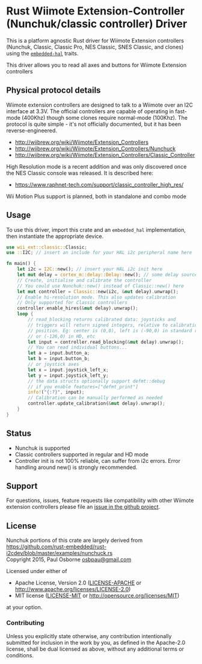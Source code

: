 # Rust Wiimote Extension-Controller (Nunchuk/classic controller) Driver

This is a platform agnostic Rust driver for Wiimote Extension controllers (Nunchuk, Classic, Classic Pro, NES Classic, SNES Classic, and clones) using the [`embedded-hal`] traits.

This driver allows you to read all axes and buttons for Wiimote Extension controllers

## Physical protocol details

Wiimote extension controllers are designed to talk to a Wiimote over an I2C interface at 3.3V.
The official controllers are capable of operating in fast-mode (400Khz) though some clones require normal-mode (100Khz).
The protocol is quite simple - it's not officially documented, but it has been reverse-engineered.

- http://wiibrew.org/wiki/Wiimote/Extension_Controllers
- http://wiibrew.org/wiki/Wiimote/Extension_Controllers/Nunchuck
- http://wiibrew.org/wiki/Wiimote/Extension_Controllers/Classic_Controller

High Resolution mode is a recent addition and was only discovered once the NES Classic console was released. It is described here:
- https://www.raphnet-tech.com/support/classic_controller_high_res/


Wii Motion Plus support is planned, both in standalone and combo mode

## Usage

To use this driver, import this crate and an `embedded_hal` implementation,
then instantiate the appropriate device.

```rust
use wii_ext::classic::Classic;
use ::I2C; // insert an include for your HAL i2c peripheral name here

fn main() {
    let i2c = I2C::new(); // insert your HAL i2c init here
    let mut delay = cortex_m::delay::Delay::new(); // some delay source as well
    // Create, initialise and calibrate the controller
    // You could use Nunchuk::new() instead of Classic::new() here
    let mut controller = Classic::new(i2c, &mut delay).unwrap();
    // Enable hi-resolution mode. This also updates calibration
    // Only supported for Classic controllers
    controller.enable_hires(&mut delay).unwrap();
    loop {
        // read_blocking returns calibrated data: joysticks and
        // triggers will return signed integers, relative to calibration
        // position. Eg: center is (0,0), left is (-90,0) in standard resolution
        // or (-126,0) in HD, etc
        let input = controller.read_blocking(&mut delay).unwrap();
        // You can read individual buttons...
        let a = input.button_a;
        let b = input.button_b;
        // or joystick axes
        let x = input.joystick_left_x;
        let y = input.joystick_left_y;
        // the data structs optionally support defmt::debug
        // if you enable features=["defmt_print"]
        info!("{:?}", input);
        // Calibration can be manually performed as needed
        controller.update_calibration(&mut delay).unwrap();
    }
}
```

## Status

- Nunchuk is supported
- Classic controllers supported in regular and HD mode
- Controller init is not 100% reliable, can suffer from i2c errors.
  Error handling around new() is strongly recommended.

## Support

For questions, issues, feature requests like compatibility with other Wiimote extension controllers please file an
[issue in the github project](https://github.com/9names/wii-ext-rs/issues).

## License

Nunchuk portions of this crate are largely derived from  
https://github.com/rust-embedded/rust-i2cdev/blob/master/examples/nunchuck.rs  
Copyright 2015, Paul Osborne <osbpau@gmail.com>

Licensed under either of

 * Apache License, Version 2.0 ([LICENSE-APACHE](LICENSE-APACHE) or
   http://www.apache.org/licenses/LICENSE-2.0)
 * MIT license ([LICENSE-MIT](LICENSE-MIT) or
   http://opensource.org/licenses/MIT)

at your option.

### Contributing

Unless you explicitly state otherwise, any contribution intentionally submitted
for inclusion in the work by you, as defined in the Apache-2.0 license, shall
be dual licensed as above, without any additional terms or conditions.

[`embedded-hal`]: https://github.com/rust-embedded/embedded-hal